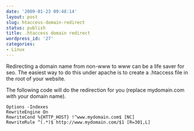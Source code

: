 ```yaml
---
date: '2009-01-23 09:48:14'
layout: post
slug: htaccess-domain-redirect
status: publish
title: .htaccess domain redirect
wordpress_id: '27'
categories:
- Linux
---
```


Redirecting a domain name from non-www to www can be a life saver for seo. The easiest way to do this under apache is to create a .htaccess file in the root of your website.

The following code will do the redirection for you (replace mydomain.com with your domain name).

    Options -Indexes
    RewriteEngine On
    RewriteCond %{HTTP_HOST} !^www.mydomain.com$ [NC]
    RewriteRule ^(.*)$ http://www.mydomain.com/$1 [R=301,L] 
